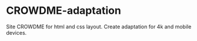 # CROWDME-adaptation
Site CROWDME for html and css layout. Create adaptation for 4k and mobile devices.
